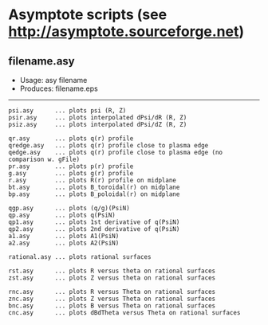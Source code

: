 # Asymptote scripts (see http://asymptote.sourceforge.net)

## filename.asy
- Usage:	    asy filename
- Produces:   filename.eps
---

	psi.asy      ... plots psi (R, Z)
	psir.asy     ... plots interpolated dPsi/dR (R, Z)
	psiz.asy     ... plots interpolated dPsi/dZ (R, Z)

	qr.asy       ... plots q(r) profile
	qredge.asy   ... plots q(r) profile close to plasma edge
	qedge.asy    ... plots q(r) profile close to plasma edge (no comparison w. gFile)
	pr.asy       ... plots p(r) profile
	g.asy        ... plots g(r) profile
	r.asy        ... plots R(r) profile on midplane
	bt.asy       ... plots B_toroidal(r) on midplane
	bp.asy       ... plots B_poloidal(r) on midplane
	
	qgp.asy      ... plots (q/g)(PsiN)
	qp.asy       ... plots q(PsiN)
	qp1.asy      ... plots 1st derivative of q(PsiN)
	qp2.asy      ... plots 2nd derivative of q(PsiN)
	a1.asy       ... plots A1(PsiN)
    a2.asy       ... plots A2(PsiN)

	rational.asy ... plots rational surfaces

	rst.asy      ... plots R versus theta on rational surfaces
	zst.asy      ... plots Z versus theta on rational surfaces

	rnc.asy      ... plots R versus Theta on rational surfaces
	znc.asy      ... plots Z versus Theta on rational surfaces
	bnc.asy      ... plots B versus Theta on rational surfaces
	cnc.asy      ... plots dBdTheta versus Theta on rational surfaces
